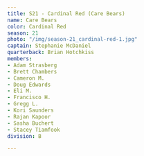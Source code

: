 ```yaml
---
title: S21 - Cardinal Red (Care Bears)
name: Care Bears
color: Cardinal Red
season: 21
photo: "/img/season-21_cardinal-red-1.jpg"
captain: Stephanie McDaniel
quarterback: Brian Hotchkiss
members:
- Adam Strasberg
- Brett Chambers
- Cameron M.
- Doug Edwards
- Eli M.
- Francisco H.
- Gregg L.
- Kori Saunders
- Rajan Kapoor
- Sasha Buchert
- Stacey Tiamfook
division: B

---
```

